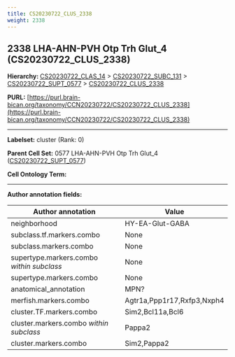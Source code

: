 ```yaml
---
title: CS20230722_CLUS_2338
weight: 2338
---
```

## 2338 LHA-AHN-PVH Otp Trh Glut_4 (CS20230722_CLUS_2338)
<b>Hierarchy: </b>
[CS20230722_CLAS_14](../CS20230722_CLAS_14) >
[CS20230722_SUBC_131](../CS20230722_SUBC_131) >
[CS20230722_SUPT_0577](../CS20230722_SUPT_0577) >
[CS20230722_CLUS_2338](../CS20230722_CLUS_2338)

**PURL:** [https://purl.brain-bican.org/taxonomy/CCN20230722/CS20230722_CLUS_2338](https://purl.brain-bican.org/taxonomy/CCN20230722/CS20230722_CLUS_2338)

---


**Labelset:** cluster (Rank: 0)

**Parent Cell Set:** 0577 LHA-AHN-PVH Otp Trh Glut_4 ([CS20230722_SUPT_0577](../CS20230722_SUPT_0577))



**Cell Ontology Term:** 

[MARKER GENES.]: #


---

[TRANSFERRED ANNOTATIONS.]: #


[AUTHOR ANNOTATION FIELDS.]: #


**Author annotation fields:**

| Author annotation | Value |
|-------------------|-------|
|neighborhood|HY-EA-Glut-GABA|
|subclass.tf.markers.combo|None|
|subclass.markers.combo|None|
|supertype.markers.combo _within subclass_|None|
|supertype.markers.combo|None|
|anatomical_annotation|MPN?|
|merfish.markers.combo|Agtr1a,Ppp1r17,Rxfp3,Nxph4|
|cluster.TF.markers.combo|Sim2,Bcl11a,Bcl6|
|cluster.markers.combo _within subclass_|Pappa2|
|cluster.markers.combo|Sim2,Pappa2|
